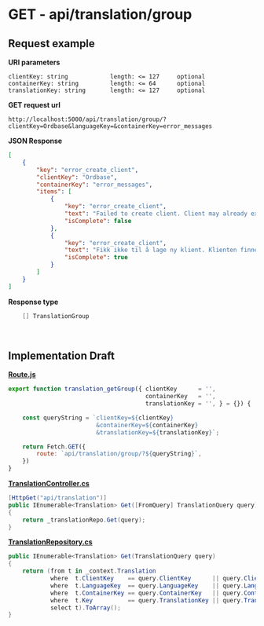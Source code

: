 # GET - api/translation/group


## Request example 

**URI parameters** 
```
clientKey: string            length: <= 127     optional
containerKey: string         length: <= 64      optional
translationKey: string       length: <= 127     optional 
``` 

**GET request url**
```url
http://localhost:5000/api/translation/group/?clientKey=Ordbase&languageKey=&containerKey=error_messages
``` 

**JSON Response**
```json
[
    {
        "key": "error_create_client",
        "clientKey": "Ordbase",
        "containerKey": "error_messages",
        "items": [
            {
                "key": "error_create_client",
                "text": "Failed to create client. Client may already exist",
                "isComplete": false
            },
            {
                "key": "error_create_client",
                "text": "Fikk ikke til å lage ny klient. Klienten finnes kanskje fra før?",
                "isComplete": true
            }
        ]
    }
]
```

**Response type**
```cs
    [] TranslationGroup
```

<br>

## Implementation Draft

[**Route.js**](/wwwroot/lib/Route.js)
```javascript
export function translation_getGroup({ clientKey      = '',  
                                       containerKey   = '', 
                                       translationKey = '', } = {}) {

    const queryString = `clientKey=${clientKey}
                         &containerKey=${containerKey}
                         &translationKey=${translationKey}`;

    return Fetch.GET({
        route: `api/translation/group/?${queryString}`,
    })
}
```

[**TranslationController.cs**](/controllers/TranslationController.cs)
```cs
[HttpGet("api/translation")]
public IEnumerable<Translation> Get([FromQuery] TranslationQuery query)
{   
    return _translationRepo.Get(query); 
}
```

[**TranslationRepository.cs**](/repositories/TranslationRepository.cs)
```cs
public IEnumerable<Translation> Get(TranslationQuery query)
{
    return (from t in _context.Translation
            where  t.ClientKey    == query.ClientKey      || query.ClientKey      == null           
            where  t.LanguageKey  == query.LanguageKey    || query.LanguageKey    == null       
            where  t.ContainerKey == query.ContainerKey   || query.ContainerKey   == null     
            where  t.Key          == query.TranslationKey || query.TranslationKey == null 
            select t).ToArray();        
}
```